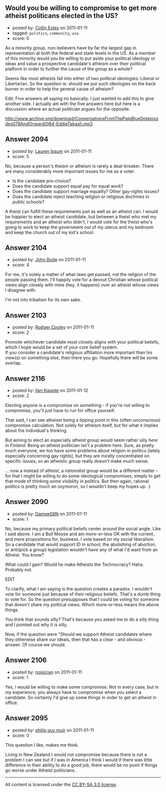 ## Would you be willing to compromise to get more atheist politicans elected in the US?

- posted by: [Collin Estes](https://stackexchange.com/users/-1/767-collin-estes) on 2011-01-11
- tagged: `politics`, `community`, `usa`
- score: 0

As a minority group, non-believers have by far the largest gap in representation at both the federal and state levels in the US. As a member of this minority would you be willing to put aside your political ideology or ideas and value a prospective candidate's atheism over their political platform in order to further the cause of the group as a whole?  


Seems like most atheists fall into either of two political ideologies: Liberal or Libertarian. So the question is: should we put such ideologies on the back burner in order to help the general cause of atheism?


Edit:  Five answers all saying no basically.  I just wanted to add this to give another side.  I actually am with the five answers here but here is a discussion where an actual politician argues for the opposite.

http://www.archive.org/download/ConversationsFromThePaleBlueDotepisodes078AndOnward/084-EddieTabash.mp3


## Answer 2094

- posted by: [Lauren Ipsum](https://stackexchange.com/users/-1/71-lauren-ipsum) on 2011-01-11
- score: 5

No, because a person's theism or atheism is rarely a deal-breaker. There are many considerably more important issues for me as a voter.

 - Is the candidate pro-choice?
 - Does the candidate support equal pay
   for equal work?
 - Does the candidate support marriage
   equality? Other gay-rights issues?
 - Does the candidate reject teaching
   religion or religious doctrines in
   public schools?

A theist can fulfill these requirements just as well as an atheist can. I would be <i>happier</i> to elect an atheist candidate, but between a theist who met my requirements and an atheist who didn't, I would vote for the theist who's going to work to keep the government out of my uterus and my bedroom and keep the church out of my kid's school.


## Answer 2104

- posted by: [John Bode](https://stackexchange.com/users/-1/117-john-bode) on 2011-01-11
- score: 4

For me, it's solely a matter of what laws get passed, not the religion of the people passing them.  I'll happily vote for a devout Christian whose political views align closely with mine (hey, it happens) over an atheist whose views I disagree with.  

I'm not into tribalism for its own sake.  


## Answer 2103

- posted by: [Rodger Cooley](https://stackexchange.com/users/-1/58-rodger-cooley) on 2011-01-11
- score: 2

Promote whichever candidate most closely aligns with your political beliefs, which I hope would be a set of your core belief system.  
If you consider a candidate's religious affiliation more important than his view(s) on something else, then there you go.  Hopefully there will be some overlap.


## Answer 2116

- posted by: [Ilari Kajaste](https://stackexchange.com/users/-1/726-ilari-kajaste) on 2011-01-12
- score: 2

Electing anyone is a compromise on something - if you're not willing to compromise, you'll just have to run for office yourself.

That said, I can see atheism being a tipping point in this (often unconscious) compromise calculation. Not solely for atheism itself, but for what it implies about the individual's thinking.

But aiming to elect an especially atheist group would seem rather silly *here in Finland.* Being an atheist politician isn't a problem here. Sure, as pretty much everyone, we too have some problems about religion in politics (lately especially concerning gay rights), but they are mostly concentrated on specific issues, so an atheistic group really doesn't make much sense.

... now a instead of atheist, a *rationalist* group would be a different matter - for that I might be willing to do some ideological compromises, simply to get that mode of thinking some visibility in politics. But then again, rational politics is pretty much an oxymoron, so I wouldn't keep my hopes up. :)


## Answer 2090

- posted by: [DampeS8N](https://stackexchange.com/users/-1/587-dampes8n) on 2011-01-11
- score: 1

No, because my primary political beliefs center around the social angle. Like I said above. I am a Bull Moose and am more-or-less OK with the current, and more propositions for, business. I vote based on my social liberalism. So a candidate that would support ID in school, the abolishing of abortion, or anti(pick a group) legislation wouldn't have any of what I'd want from an Atheist. You know?

What could I gain? Would he make Atheists the Technocracy? Haha. Probably not.

EDIT

To clarify, what I am saying is the question creates a paradox. I wouldn't vote for someone just because of their religious beliefs. That's a dumb thing to vote for. So the question presupposes that I could be voting for someone that doesn't share my political views. Which more-or-less means the above things.

You think that sounds silly? That's because you asked me to do a silly thing and I pointed out why it is silly.

Now, if the question were "Should we support Atheist candidates where they otherwise share our ideals, then that has a clear - and obvious - answer. Of course we should.


## Answer 2106

- posted by: [noisician](https://stackexchange.com/users/-1/90-noisician) on 2011-01-11
- score: 1

Yes, I would be willing to make some compromise. Not in every case, but in my experience, you always have to compromise when you select a candidate. So certainly I'd give up some things in order to get an atheist in office.


## Answer 2095

- posted by: [philip guy muir](https://stackexchange.com/users/-1/182-philip-guy-muir) on 2011-01-11
- score: 0

This question I like, makes me think.

Living in New Zealand I would not compromise because there is not a problem I can see but if I was in America I think I would if there was little difference in their ability to do a good job, there would be no point if things go worse under Atheist politicians.



---

All content is licensed under the [CC BY-SA 3.0 license](https://creativecommons.org/licenses/by-sa/3.0/).
